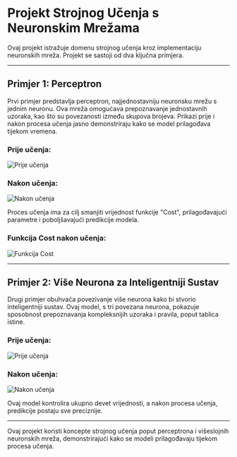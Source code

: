 # Projekt Strojnog Učenja s Neuronskim Mrežama

Ovaj projekt istražuje domenu strojnog učenja kroz implementaciju neuronskih mreža. Projekt se sastoji od dva ključna primjera.

---

## Primjer 1: Perceptron

Prvi primjer predstavlja perceptron, najjednostavniju neuronsku mrežu s jednim neuronu. Ova mreža omogućava prepoznavanje jednostavnih uzoraka, kao što su povezanosti između skupova brojeva. Prikazi prije i nakon procesa učenja jasno demonstriraju kako se model prilagođava tijekom vremena.

### Prije učenja:
![Prije učenja](https://github.com/AnteDev00/Machine-Learning/assets/151842550/7072eed7-4d4f-4228-9a1e-24e313827ba8)

### Nakon učenja:
![Nakon učenja](https://github.com/AnteDev00/Machine-Learning/assets/151842550/8ce682d9-60f9-4058-8b9b-f4fd6e7a3728)

Proces učenja ima za cilj smanjiti vrijednost funkcije "Cost", prilagođavajući parametre i poboljšavajući predikcije modela.

### Funkcija Cost nakon učenja:
![Funkcija Cost](https://github.com/AnteDev00/Machine-Learning/assets/151842550/80ac2fc7-cb62-482d-81d2-8ca8d37b5008)

---

## Primjer 2: Više Neurona za Inteligentniji Sustav

Drugi primjer obuhvaća povezivanje više neurona kako bi stvorio inteligentniji sustav. Ovaj model, s tri povezana neurona, pokazuje sposobnost prepoznavanja kompleksnijih uzoraka i pravila, poput tablica istine.

### Prije učenja:
![Prije učenja](https://github.com/AnteDev00/Machine-Learning/assets/151842550/4494c54c-f61a-4a68-b043-b6fe0335bbd6)

### Nakon učenja:
![Nakon učenja](https://github.com/AnteDev00/Machine-Learning/assets/151842550/7a37a789-9743-4d13-9013-e914ae231e80)

Ovaj model kontrolira ukupno devet vrijednosti, a nakon procesa učenja, predikcije postaju sve preciznije.

--- 

Ovaj projekt koristi koncepte strojnog učenja poput perceptrona i višeslojnih neuronskih mreža, demonstrirajući kako se modeli prilagođavaju tijekom procesa učenja.

